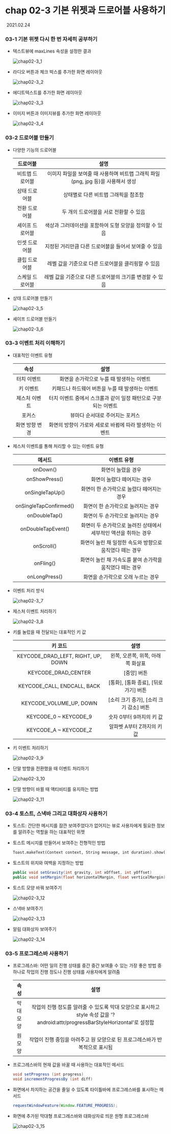 # chap 02-3 기본 위젯과 드로어블 사용하기

​																																											2021.02.24



### 03-1 기본 위젯 다시 한 번 자세히 공부하기

* 텍스트뷰에 maxLines 속성을 설정한 결과

  ![chap02-3_1](https://github.com/hyunmin0317/AndroidProgramming/blob/master/chap02/section3/github/chap02-3_1.png?raw=true)

* 라디오 버튼과 체크 박스를 추가한 화면 레이아웃

  ![chap02-3_2](https://github.com/hyunmin0317/AndroidProgramming/blob/master/chap02/section3/github/chap02-3_2.png?raw=true)

* 에디트텍스트를 추가한 화면 레이아웃

  ![chap02-3_3](https://github.com/hyunmin0317/AndroidProgramming/blob/master/chap02/section3/github/chap02-3_3.png?raw=true)

* 이미지 버튼과 이미지뷰를 추가한 화면 레이아웃

  ![chap02-3_4](https://github.com/hyunmin0317/AndroidProgramming/blob/master/chap02/section3/github/chap02-3_4.png?raw=true)

### 03-2 드로어블 만들기

* 다양한 기능의 드로어블

  |    드로어블     |                             설명                             |
  | :-------------: | :----------------------------------------------------------: |
  | 비트맵 드로어블 | 이미지 파일을 보여줄 때 사용하며 비트맵 그래픽 파일 (png, jpg 등)을 사용해서 생성 |
  |  상태 드로어블  |             상태별로 다른 비트맵 그래픽을 참조함             |
  |  전환 드로어블  |            두 개의 드로어블을 서로 전환할 수 있음            |
  | 셰이프 드로어블 |   색상과 그러데이션을 포함하여 도형 모양을 정의할 수 있음    |
  |  인셋 드로어블  |    지정된 거리만큼 다른 드로어블을 들어서 보여줄 수 있음     |
  |  클립 드로어블  |     레벨 값을 기준으로 다른 드로어블을 클리핑할 수 있음      |
  | 스케일 드로어블 |   레벨 값을 기준으로 다른 드로어블의 크기를 변경할 수 있음   |

* 상태 드로어블 만들기

  ![chap02-3_5](https://github.com/hyunmin0317/AndroidProgramming/blob/master/chap02/section3/github/chap02-3_5.png?raw=true)

* 셰이프 드로어블 만들기

  ![chap02-3_6](https://github.com/hyunmin0317/AndroidProgramming/blob/master/chap02/section3/github/chap02-3_6.png?raw=true)

### 03-3 이벤트 처리 이해하기

* 대표적인 이벤트 유형

  |      속성      |                             설명                             |
  | :------------: | :----------------------------------------------------------: |
  |  터치 이벤트   |          화면을 손가락으로 누를 때 발생하는 이벤트           |
  |   키 이벤트    |       키패드나 하드웨어 버튼을 누를 때 발생하는 이벤트       |
  | 제스처 이벤트  | 터치 이벤트 중에서 스크롤과 같이 일정 패턴으로 구분되는 이벤트 |
  |     포커스     |               뷰마다 순서대로 주어지는 포커스                |
  | 화면 방향 변경 |   화면의 방향이 가로와 세로로 바뀜에 따라 발생하는 이벤트    |

* 제스처 이벤트를 통해 처리할 수 있는 이벤트 유형

  |         메서드         |                         이벤트 유형                          |
  | :--------------------: | :----------------------------------------------------------: |
  |        onDown()        |                      화면이 눌렸을 경우                      |
  |     onShowPress()      |                 화면이 눌렸다 떼어지는 경우                  |
  |    onSingleTapUp()     |          화면이 한 손가락으로 눌렸다 떼어지는 경우           |
  | onSingleTapConfirmed() |              화면이 한 손가락으로 눌려지는 경우              |
  |     onDoubleTap()      |              화면이 두 손가락으로 눌려지는 경우              |
  |   onDoubleTapEvent()   | 화면이 두 손가락으로 눌려진 상태에서 세부적인 액션을 취하는 경우 |
  |       onScroll()       |   화면이 눌린 채 일정한 속도와 방향으로 움직였다 떼는 경우   |
  |       onFling()        |   화면이 눌린 채 가속도를 붙여 손가락을 움직였다 떼는 경우   |
  |     onLongPress()      |              화면을 손가락으로 오래 누르는 경우              |

* 이벤트 처리 방식

  ![chap02-3_7](https://github.com/hyunmin0317/AndroidProgramming/blob/master/chap02/section3/github/chap02-3_7.png?raw=true)

* 제스처 이벤트 처리하기

  ![chap02-3_8](https://github.com/hyunmin0317/AndroidProgramming/blob/master/chap02/section3/github/chap02-3_8.png?raw=true)

* 키를 눌렀을 때 전달되는 대표적인 키 값

  |              키 코드               |                  설명                   |
  | :--------------------------------: | :-------------------------------------: |
  | KEYCODE_DRAD_LEFT, RIGHT, UP, DOWN |    왼쪽, 오른쪽, 위쪽, 아래쪽 화살표    |
  |        KEYCODE_DRAD_CENTER         |               [중앙] 버튼               |
  |    KEYCODE_CALL, ENDCALL, BACK     |  [통화], [통화 종료], [뒤로 가기] 버튼  |
  |      KEYCODE_VOLUME_UP, DOWN       | [소리 크기 증가], [소리 크기 감소] 버튼 |
  |       KEYCODE_0 ~ KEYCODE_9        |        숫자 0부터 9까지의 키 값         |
  |       KEYCODE_A ~ KEYCODE_Z        |       알파벳 A부터 Z까지의 키 값        |

* 키 이벤트 처리하기

  ![chap02-3_9](https://github.com/hyunmin0317/AndroidProgramming/blob/master/chap02/section3/github/chap02-3_9.png?raw=true)

* 단말 방향을 전환했을 때 이벤트 처리하기

  ![chap02-3_10](https://github.com/hyunmin0317/AndroidProgramming/blob/master/chap02/section3/github/chap02-3_10.png?raw=true)
  
* 단말 방향이 바뀔 때 액티비티를 유지하는 방법

  ![chap02-3_11](https://github.com/hyunmin0317/AndroidProgramming/blob/master/chap02/section3/github/chap02-3_11.png?raw=true)

### 03-4 토스트, 스낵바 그리고 대화상자 사용하기

* 토스트: 간단한 메시지를 잠깐 보여주었다가 없어지는 뷰로 사용자에게 필요한 정보를 알려주는 역할을 하는 대표적인 위젯

* 토스트 메시지를 만들어서 보여주는 전형적인 방법

  ```xml
  Toast.makeText(Context context, String message, int duration).show();
  ```

* 토스트의 위치와 여백을 지정하는 방법

  ```java
  public void setGravity(int gravity, int xOffset, int yOffset)
  public void setMargin(float horizontalMargin, float verticalMargin)
  ```

* 토스트 모양 바꿔 보여주기

  ![chap02-3_12](https://github.com/hyunmin0317/AndroidProgramming/blob/master/chap02/section3/github/chap02-3_12.png?raw=true)

* 스낵바 보여주기

  ![chap02-3_13](https://github.com/hyunmin0317/AndroidProgramming/blob/master/chap02/section3/github/chap02-3_13.png?raw=true)

* 알림 대화상자 보여주기

  ![chap02-3_14](https://github.com/hyunmin0317/AndroidProgramming/blob/master/chap02/section3/github/chap02-3_14.png?raw=true)

### 03-5 프로그레스바 사용하기

* 프로그레스바: 어떤 일의 진행 상태를 중간 중간 보여줄 수 있는 가장 좋은 방법 중 하나로 작업의 진행 정도나 진행 상태를 사용자에게 알려줌

  |   속성    |                             설명                             |
  | :-------: | :----------------------------------------------------------: |
  | 막대 모양 | 작업의 진행 정도를 알려줄 수 있도록 막대 모양으로 표시하고 style 속성 값을 '?android:attr/progressBarStyleHorizontal'로 설정함 |
  |  원 모양  | 작업이 진행 중임을 아려주고 원 모양으로 된 프로그레스바가 반복적으로 표시됨 |

* 프로그레스바의 현재 값을 바꿀 때 사용하는 대표적인 메서드

  ```java
  void setProgress (int progress)
  void incrementProgressBy (int diff)
  ```

* 화면에서 차지하는 공간을 줄일 수 있도록 타이틀바에 프로그레스바를 표시하는 메서드

  ```java
  requestWindowFeature(Window.FEATURE_PROGRESS);
  ```

* 화면에 추가된 막대형 프로그레스바와 대화상자로 띄운 원형 프로그레스바

  ![chap02-3_15](https://github.com/hyunmin0317/AndroidProgramming/blob/master/chap02/section3/github/chap02-3_15.png?raw=true)